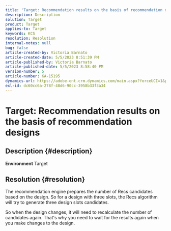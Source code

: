 ```yaml
---
title: 'Target: Recommendation results on the basis of recommendation designs'
description: Description
solution: Target
product: Target
applies-to: Target
keywords: KCS
resolution: Resolution
internal-notes: null
bug: false
article-created-by: Victoria Barnato
article-created-date: 5/5/2023 8:51:39 PM
article-published-by: Victoria Barnato
article-published-date: 5/5/2023 8:58:40 PM
version-number: 5
article-number: KA-15195
dynamics-url: https://adobe-ent.crm.dynamics.com/main.aspx?forceUCI=1&pagetype=entityrecord&etn=knowledgearticle&id=0b8f5ca0-86eb-ed11-a7c6-6045bd0065f9
exl-id: dc60cc6a-278f-48d6-90cc-3958b33f3a34
---
```

# Target: Recommendation results on the basis of recommendation designs

## Description {#description}

<b>Environment</b>
Target


## Resolution {#resolution}


The recommendation engine prepares the number of Recs candidates based on the design. So for a design with three slots, the Recs algorithm will try to generate three design slots candidates.

So when the design changes, it will need to recalculate the number of candidates again. That's why you need to wait for the results again when you make changes to the design.
